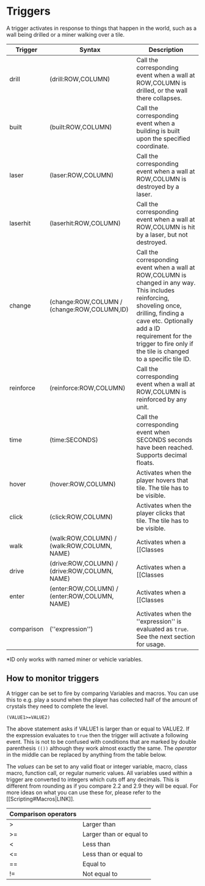 # Triggers
A trigger activates in response to things that happen in the world, such as a wall being drilled or a miner walking over a tile. 

|Trigger|Syntax|Description|
|----|----|----|
|drill|(drill:ROW,COLUMN)|Call the corresponding event when a wall at ROW,COLUMN is drilled, or the wall there collapses.|
|built|(built:ROW,COLUMN)|Call the corresponding event when a building is built upon the specified coordinate.|
|laser|(laser:ROW,COLUMN)|Call the corresponding event when a wall at ROW,COLUMN is destroyed by a laser.|
|laserhit|(laserhit:ROW,COLUMN)|Call the corresponding event when a wall at ROW,COLUMN is hit by a laser, but not destroyed.|
|change|(change:ROW,COLUMN / (change:ROW,COLUMN,ID)|Call the corresponding event when a wall at ROW,COLUMN is changed in any way. This includes reinforcing, shoveling once, drilling, finding a cave etc. Optionally add a ID requirement for the trigger to fire only if the tile is changed to a specific tile ID.|
|reinforce|(reinforce:ROW,COLUMN)|Call the corresponding event when a wall at ROW,COLUMN is reinforced by any unit.|
|time|(time:SECONDS)|Call the corresponding event when SECONDS seconds have been reached. Supports decimal floats.|
|hover|(hover:ROW,COLUMN)|Activates when the player hovers that tile. The tile has to be visible.|
|click|(click:ROW,COLUMN)|Activates when the player clicks that tile. The tile has to be visible.|
|walk|(walk:ROW,COLUMN) / (walk:ROW,COLUMN, NAME)|Activates when a [[Classes|LINK]] walks on a tile. Optionally add a NAME requirement to make the trigger fire only for a specific class.*|
|drive|(drive:ROW,COLUMN) / (drive:ROW,COLUMN, NAME)|Activates when a [[Classes|LINK]] is driven over a tile. Optionally add a NAME requirement to make the trigger fire only for a specific class.*|
|enter|(enter:ROW,COLUMN) / (enter:ROW,COLUMN, NAME)|Activates when a [[Classes|class]] enters a tile, either miner or vehicle. Optionally add a NAME requirement to make the trigger fire only for a specific class.*|
|comparison|(''expression'')|Activates when the ''expression'' is evaluated as `true`. See the next section for usage.|
*ID only works with named miner or vehicle variables. 

## How to monitor triggers
A trigger can be set to fire by comparing Variables and macros. You can use this to e.g. play a sound when the player has collected half of the amount of crystals they need to complete the level.

`(VALUE1>=VALUE2)`

The above statement asks if VALUE1 is larger than or equal to VALUE2. If the expression evaluates to `true` then the trigger will activate a following event. This is not to be confused with conditions that are marked by double parenthesis `(())` although they work almost exactly the same. The _operator_ in the middle can be replaced by anything from the table below.

The _values_ can be set to any valid float or integer variable, macro, class macro, function call, or regular numeric values.  All variables used within a trigger are converted to integers which cuts off any decimals. This is different from rounding as if you compare 2.2 and 2.9 they will be equal. For more ideas on what you can use these for, please refer to the [[Scripting#Macros|LINK]].

|Comparison operators||
|---|---|
|>|Larger than|
|>=|Larger than or equal to|
|<|Less than|
|<=|Less than or equal to|
|==|Equal to|
|!=|Not equal to|
